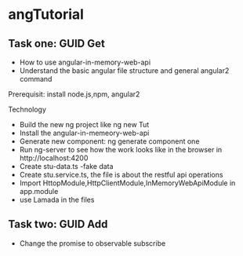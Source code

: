 # angTutorial
<h2>Task one: GUID Get</h2>
<ul>
  <li>How to use angular-in-memory-web-api </li>
  <li>Understand the basic angular file structure and general angular2 command</li>
</ul>
<p>Prerequisit: install node.js,npm, angular2</p>
<p>Technology</p>
<ul>
	<li>Build the new ng project like ng new Tut</li>
	<li>Install the angular-in-memeory-web-api</li>
	<li>Generate new component: ng generate component one</li>
	<li>Run ng-server to see how the work looks like in the browser in http://localhost:4200</li>
	<li>Create stu-data.ts -fake data</li>
	<li>Create stu.service.ts, the file is about the restful api operations</li>
	<li>Import HttopModule,HttpClientModule,InMemoryWebApiModule in app.module</li>
	<li>use Lamada in the files</li>
</ul>
<h2>Task two: GUID Add</h2>
<ul>
	<li>Change the promise to observable subscribe </li>
</ul>	
